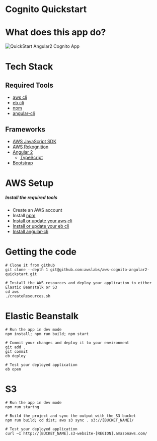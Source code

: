 Cognito Quickstart
===================================================

# What does this app do?
![QuickStart Angular2 Cognito App](/aws/meta/Cognito-Angular2-QuickStart.png?raw=true)

# Tech Stack
## Required Tools
* [aws cli](http://docs.aws.amazon.com/cli/latest/userguide/installing.html)
* [eb cli](http://docs.aws.amazon.com/elasticbeanstalk/latest/dg/eb-cli3-install.html)
* [npm](https://www.npmjs.com/)
* [angular-cli](https://github.com/angular/angular-cli)

## Frameworks
* [AWS JavaScript SDK](http://docs.aws.amazon.com/AWSJavaScriptSDK/guide/browser-intro.html)
* [AWS Rekognition](https://aws.amazon.com/rekognition/)
* [Angular 2](https://angular.io/docs/ts/latest/quickstart.html)
    * [TypeScript](https://www.typescriptlang.org/docs/tutorial.html)
* [Bootstrap](http://getbootstrap.com/)

# AWS Setup
##### Install the required tools
* Create an AWS account
* Install [npm](https://www.npmjs.com/)
* [Install or update your aws cli](http://docs.aws.amazon.com/cli/latest/userguide/installing.html) 
* [Install or update your eb cli](http://docs.aws.amazon.com/elasticbeanstalk/latest/dg/eb-cli3-install.html) 
* [Install angular-cli](https://github.com/angular/angular-cli)


# Getting the code
```
# Clone it from github
git clone --depth 1 git@github.com:awslabs/aws-cognito-angular2-quickstart.git
```
```
# Install the AWS resources and deploy your application to either Elastic Beanstalk or S3
cd aws
./createResources.sh
```

# Elastic Beanstalk
```
# Run the app in dev mode
npm install; npm run build; npm start
```
```
# Commit your changes and deploy it to your environment
git add .
git commit
eb deploy
```
```
# Test your deployed application
eb open
```

# S3
```
# Run the app in dev mode  
npm run startng
```
```
# Build the project and sync the output with the S3 bucket
npm run build; cd dist; aws s3 sync . s3://[BUCKET_NAME]/
```
```
# Test your deployed application
curl –I http://[BUCKET_NAME].s3-website-[REGION].amazonaws.com/
```
